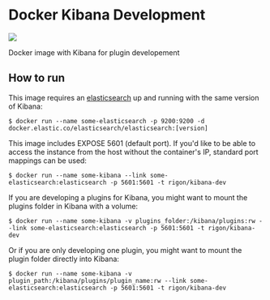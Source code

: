 # Docker Kibana Development

![](https://images.microbadger.com/badges/image/rigon/kibana-dev.svg)

Docker image with Kibana for plugin developement


## How to run

This image requires an [elasticsearch](https://hub.docker.com/_/elasticsearch/) up and running with the same version of Kibana:

    $ docker run --name some-elasticsearch -p 9200:9200 -d docker.elastic.co/elasticsearch/elasticsearch:[version]

This image includes EXPOSE 5601 (default port). If you'd like to be able to access the instance from the host without the container's IP, standard port mappings can be used:

    $ docker run --name some-kibana --link some-elasticsearch:elasticsearch -p 5601:5601 -t rigon/kibana-dev

If you are developing a plugins for Kibana, you might want to mount the plugins folder in Kibana with a volume:

    $ docker run --name some-kibana -v plugins_folder:/kibana/plugins:rw --link some-elasticsearch:elasticsearch -p 5601:5601 -t rigon/kibana-dev

Or if you are only developing one plugin, you might want to mount the plugin folder directly into Kibana:

    $ docker run --name some-kibana -v plugin_path:/kibana/plugins/plugin_name:rw --link some-elasticsearch:elasticsearch -p 5601:5601 -t rigon/kibana-dev
